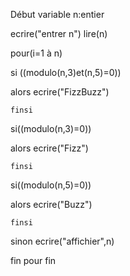 Début
variable n:entier


ecrire("entrer n")
lire(n)


pour(i=1 à n)

si ((modulo(n,3)et(n,5)=0))

alors 
    ecrire("FizzBuzz")

    finsi

si((modulo(n,3)=0))

alors 
    ecrire("Fizz")
    
    finsi

si((modulo(n,5)=0))

alors 
    ecrire("Buzz")

    finsi
    
sinon 
ecrire("affichier",n)



fin pour 
fin 




